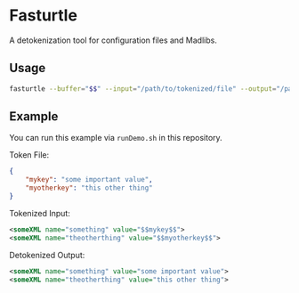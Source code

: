 # Fasturtle

A detokenization tool for configuration files and Madlibs.

## Usage

```bash
fasturtle --buffer="$$" --input="/path/to/tokenized/file" --output="/path/to/save/output" --tokens="/path/to/json/keyvals"
```

## Example

You can run this example via ```runDemo.sh``` in this repository.

Token File:

```json
{
    "mykey": "some important value",
    "myotherkey": "this other thing"
}
```

Tokenized Input:

```xml
<someXML name="something" value="$$mykey$$">
<someXML name="theotherthing" value="$$myotherkey$$">
```

Detokenized Output:

```xml
<someXML name="something" value="some important value">
<someXML name="theotherthing" value="this other thing">
```